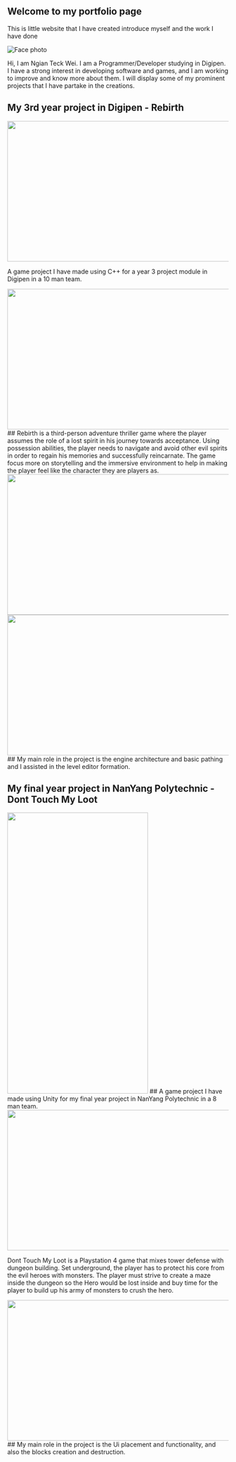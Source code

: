 ## Welcome to my portfolio page

This is little website that I have created introduce myself and the work I have done

![Face photo](/Image/Personal/FacePhoto.png)
  
Hi, I am Ngian Teck Wei. I am a Programmer/Developer studying in Digipen.
I have a strong interest in developing software and games, and I am working to improve and know more about them.
I will display some of my prominent projects that I have partake in the creations.

## My 3rd year project in Digipen - Rebirth
<img src="/../Image/CS300_Project/ProjectMainPage.png" width="640" height="320">

A game project I have made using C++ for a year 3 project module in Digipen in a 10 man team.

<img src="/Image/CS300_Project/gp_3.png" width="640" height="320">
## 
Rebirth is a third-person adventure thriller game where the player assumes the role of a lost spirit in his journey towards acceptance. 
Using possession abilities, the player needs to navigate and avoid other evil spirits in order to regain his memories and successfully reincarnate.
The game focus more on storytelling and the immersive environment to help in making the player feel like the character they are players as.

<img src="/Image/CS300_Project/EditorSS1.png" width="640" height="320">
<img src="/Image/CS300_Project/EditorSS4.png" width="640" height="320">
## 
My main role in the project is the engine architecture and basic pathing and I assisted in the level editor formation.

## My final year project in NanYang Polytechnic - Dont Touch My Loot
<img src="/Image/FYP/Poster.jpg" width="320" height="640">
## 
A game project I have made using Unity for my final year project in NanYang Polytechnic in a 8 man team.

<img src="/Image/FYP/BattleScene.png" width="640" height="320">

Dont Touch My Loot is a Playstation 4 game that mixes tower defense with dungeon building. 
Set underground, the player has to protect his core from the evil heroes with monsters. 
The player must strive to create a maze inside the dungeon so the Hero would be lost inside and buy time for the player to build up his army of monsters to crush the hero.

<img src="/Image/FYP/CreationScene.png" width="640" height="320">
## 
My main role in the project is the Ui placement and functionality, and also the blocks creation and destruction.
